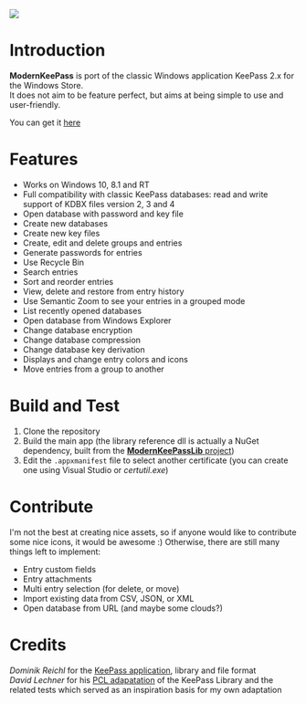 [<img src="https://geogeob.visualstudio.com/_apis/public/build/definitions/04291454-0e79-47a4-9502-5bd374804ccf/2/badge"/>](https://geogeob.visualstudio.com/_apis/public/build/index?definitionId=2)

# Introduction
**ModernKeePass** is port of the classic Windows application KeePass 2.x for the Windows Store.  
It does not aim to be feature perfect, but aims at being simple to use and user-friendly.

You can get it [here](https://www.microsoft.com/en-us/store/p/modernkeepass/9mwq48zk8nhv?rtc=1)

# Features
- Works on Windows 10, 8.1 and RT
- Full compatibility with classic KeePass databases: read and write support of KDBX files version 2, 3 and 4
- Open database with password and key file
- Create new databases
- Create new key files
- Create, edit and delete groups and entries
- Generate passwords for entries
- Use Recycle Bin
- Search entries
- Sort and reorder entries
- View, delete and restore from entry history
- Use Semantic Zoom to see your entries in a grouped mode
- List recently opened databases
- Open database from Windows Explorer
- Change database encryption
- Change database compression
- Change database key derivation
- Displays and change entry colors and icons
- Move entries from a group to another

# Build and Test
1. Clone the repository
2. Build the main app (the library reference dll is actually a NuGet dependency, built from the [**ModernKeePassLib** project](../ModernKeePassLib/README.md))
3. Edit the `.appxmanifest` file to select another certificate (you can create one using Visual Studio or *certutil.exe*)

# Contribute
I'm not the best at creating nice assets, so if anyone would like to contribute some nice icons, it would be awesome :)
Otherwise, there are still many things left to implement:
- Entry custom fields
- Entry attachments
- Multi entry selection (for delete, or move)
- Import existing data from CSV, JSON, or XML
- Open database from URL (and maybe some clouds?)

# Credits
*Dominik Reichl* for the [KeePass application](https://keepass.info/), library and file format  
*David Lechner* for his [PCL adapatation](https://github.com/dlech/KeePass2PCL) of the KeePass Library and the related tests which served as an inspiration basis for my own adaptation
